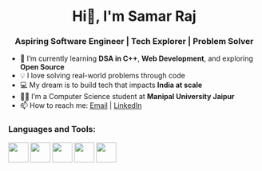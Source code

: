 <!--## Hi there 👋 

<!--
**samar-raj10/samar-raj10** is a ✨ _special_ ✨ repository because its `README.md` (this file) appears on your GitHub profile.

Here are some ideas to get you started:

- 🔭 I’m currently working on ...
- 🌱 I’m currently learning ...
- 👯 I’m looking to collaborate on ...
- 🤔 I’m looking for help with ...
- 💬 Ask me about ...
- 📫 How to reach me: ...
- 😄 Pronouns: ...
- ⚡ Fun fact: ...
-->


<h1 align = "center">Hi👋, I'm Samar Raj</h1>
<h3 align = "center">Aspiring Software Engineer | Tech Explorer | Problem Solver</h3>

- 🌱 I’m currently learning **DSA in C++**, **Web Development**, and exploring **Open Source**
- 💡 I love solving real-world problems through code
- 💻 My dream is to build tech that impacts **India at scale**
- 👨‍💻 I’m a Computer Science student at **Manipal University Jaipur**
- 📫 How to reach me: [Email](mailto:rsamar043@gmail.com) | [LinkedIn](https://linkedin.com/in/samar-raj-071263316)

<h3 align="left">Languages and Tools:</h3>
<p align="left">
  <img src="https://cdn.jsdelivr.net/gh/devicons/devicon/icons/c/c-original.svg" width="40" height="40"/>
  <img src="https://cdn.jsdelivr.net/gh/devicons/devicon/icons/cplusplus/cplusplus-original.svg" width="40" height="40"/>
  <img src="https://cdn.jsdelivr.net/gh/devicons/devicon/icons/html5/html5-original.svg" width="40" height="40"/>
  <img src="https://cdn.jsdelivr.net/gh/devicons/devicon/icons/css3/css3-original.svg" width="40" height="40"/>
  <img src="https://cdn.jsdelivr.net/gh/devicons/devicon/icons/javascript/javascript-original.svg" width="40" height="40"/>
</p>
